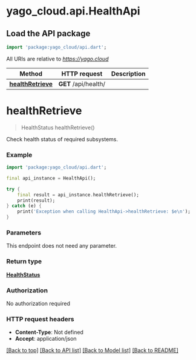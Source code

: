 # yago_cloud.api.HealthApi

## Load the API package
```dart
import 'package:yago_cloud/api.dart';
```

All URIs are relative to *https://yago.cloud*

Method | HTTP request | Description
------------- | ------------- | -------------
[**healthRetrieve**](HealthApi.md#healthretrieve) | **GET** /api/health/ | 


# **healthRetrieve**
> HealthStatus healthRetrieve()



Check health status of required subsystems.

### Example
```dart
import 'package:yago_cloud/api.dart';

final api_instance = HealthApi();

try {
    final result = api_instance.healthRetrieve();
    print(result);
} catch (e) {
    print('Exception when calling HealthApi->healthRetrieve: $e\n');
}
```

### Parameters
This endpoint does not need any parameter.

### Return type

[**HealthStatus**](HealthStatus.md)

### Authorization

No authorization required

### HTTP request headers

 - **Content-Type**: Not defined
 - **Accept**: application/json

[[Back to top]](#) [[Back to API list]](../README.md#documentation-for-api-endpoints) [[Back to Model list]](../README.md#documentation-for-models) [[Back to README]](../README.md)

